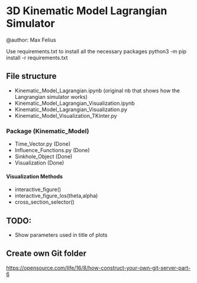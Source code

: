 # 3D Kinematic Model Lagrangian Simulator 
@author: Max Felius

Use requirements.txt to install all the necessary packages
python3 -m pip install -r requirements.txt

## File structure
- Kinematic_Model_Lagrangian.ipynb (original nb that shows how the Langrangian simulator works)
- Kinematic_Model_Lagrangian_Visualization.ipynb
- Kinematic_Model_Lagrangian_Visualization.py
- Kinematic_Model_Visualization_TKinter.py

### Package (Kinematic_Model)
- Time_Vector.py (Done)
- Influence_Functions.py (Done)
- Sinkhole_Object (Done)
- Visualization (Done)

#### Visualization Methods
- interactive_figure()
- interactive_figure_los(theta,alpha)
- cross_section_selector() 

## TODO:
- Show parameters used in title of plots

## Create own Git folder
https://opensource.com/life/16/8/how-construct-your-own-git-server-part-6